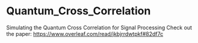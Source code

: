 # Quantum_Cross_Correlation
Simulating the Quantum Cross Correlation for Signal Processing
Check out the paper: https://www.overleaf.com/read/jkbjrrdwtpkf#82df7c
 
